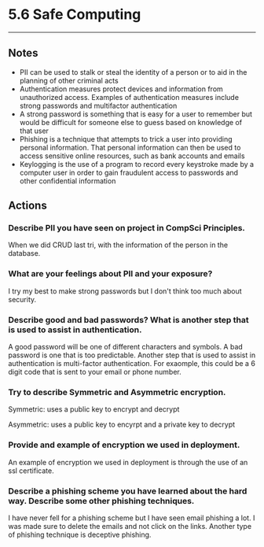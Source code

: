# 5.6 Safe Computing
--------

## Notes
* PII can be used to stalk or steal the identity of a person or to aid in the planning of other criminal acts
* Authentication measures protect devices and information from unauthorized access. Examples of authentication measures include strong passwords and multifactor authentication
* A strong password is something that is easy for a user to remember but would be difficult for someone else to guess based on knowledge of that user
* Phishing is a technique that attempts to trick a user into providing personal information. That personal information can then be used to access sensitive online resources, such as bank accounts and emails
* Keylogging is the use of a program to record every keystroke made by a computer user in order to gain fraudulent access to passwords and other confidential information


## Actions
### Describe PII you have seen on project in CompSci Principles.
When we did CRUD last tri, with the information of the person in the database.

### What are your feelings about PII and your exposure?
I try my best to make strong passwords but I don't think too much about security.

### Describe good and bad passwords? What is another step that is used to assist in authentication.
A good password will be one of different characters and symbols. A bad password is one that is too predictable. Another step that is used to assist in authentication is multi-factor authentication. For exaomple, this could be a 6 digit code that is sent to your email or phone number.

### Try to describe Symmetric and Asymmetric encryption.
Symmetric: uses a public key to encrypt and decrypt

Asymmetric: uses a public key to encyrpt and a private key to decrypt
### Provide and example of encryption we used in deployment.
An example of encryption we used in deployment is through the use of an ssl certificate.

### Describe a phishing scheme you have learned about the hard way. Describe some other phishing techniques.
I have never fell for a phishing scheme but I have seen email phishing a lot. I was made sure to delete the emails and not click on the links. Another type of phishing technique is deceptive phishing.
